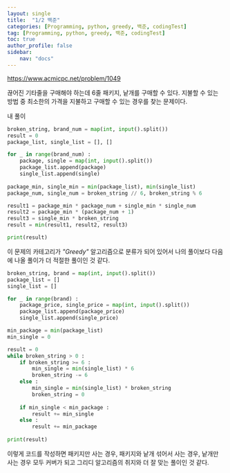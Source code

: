 ```yaml
---
layout: single
title:  "1/2 백준"
categories: [Programming, python, greedy, 백준, codingTest]
tag: [Programming, python, greedy, 백준, codingTest]
toc: true
author_profile: false
sidebar:
    nav: "docs"
---
```


https://www.acmicpc.net/problem/1049



끊어진 기타줄을 구매해야 하는데 6줄 패키지, 낱개를 구매할 수 있다. 지불할 수 있는 방법 중 최소한의 가격을 지불하고 구매할 수 있는 경우를 찾는 문제이다.



내 풀이

```python
broken_string, brand_num = map(int, input().split())
result = 0
package_list, single_list = [], []

for _ in range(brand_num) :
    package, single = map(int, input().split())
    package_list.append(package)
    single_list.append(single)
    
package_min, single_min = min(package_list), min(single_list)
package_num, single_num = broken_string // 6, broken_string % 6

result1 = package_min * package_num + single_min * single_num
result2 = package_min * (package_num + 1)
result3 = single_min * broken_string
result = min(result1, result2, result3)

print(result)
```



이 문제의 카테고리가 *"Greedy"* 알고리즘으로 분류가 되어 있어서 나의 풀이보다 다음에 나올 풀이가 더 적절한 풀이인 것 같다.



```python
broken_string, brand = map(int, input().split())
package_list = []
single_list = []

for _ in range(brand) :
    package_price, single_price = map(int, input().split())
    package_list.append(package_price)
    single_list.append(single_price)

min_package = min(package_list)
min_single = 0

result = 0
while broken_string > 0 :
    if broken_string >= 6 :
        min_single = min(single_list) * 6
        broken_string -= 6
    else :
        min_single = min(single_list) * broken_string
        broken_string = 0
        
    if min_single < min_package :
        result += min_single
    else :
        result += min_package
    
print(result)
```



이렇게 코드를 작성하면 패키지만 사는 경우, 패키지와 낱개 섞어서 사는 경우, 낱개만 사는 경우 모두 커버가 되고 그리디 알고리즘의 취지와 더 잘 맞는 풀이인 것 같다.